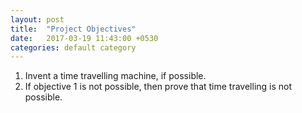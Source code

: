 ```yaml
---
layout: post
title:  "Project Objectives"
date:   2017-03-19 11:43:00 +0530
categories: default category
---
```

1. Invent a time travelling machine, if possible.
2. If objective 1 is not possible, then prove that time travelling is not possible.
